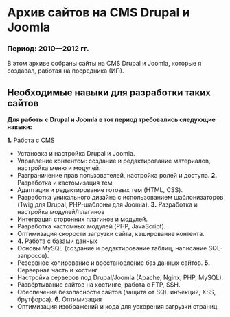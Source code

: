 # Архив сайтов на CMS Drupal и Joomla
### Период: **2010—2012 гг.**  
В этом архиве собраны сайты на CMS Drupal и Joomla, которые я создавал, работая на посредника (ИП).

## Необходимые навыки для разработки таких сайтов
**Для работы с Drupal и Joomla в тот период требовались следующие навыки:**

**1.** Работа с CMS
  - Установка и настройка Drupal и Joomla.
  - Управление контентом: создание и редактирование материалов, настройка меню и модулей.
  - Разграничение прав пользователей, настройка ролей и доступа.
**2.** Разработка и кастомизация тем
  - Адаптация и редактирование готовых тем (HTML, CSS).
  - Разработка уникального дизайна с использованием шаблонизаторов (Twig для Drupal, PHP-шаблоны для Joomla).
**3.** Разработка и настройка модулей/плагинов
  - Интеграция сторонних плагинов и модулей.
  - Разработка кастомных модулей (PHP, JavaScript).
  - Оптимизация скорости загрузки сайта, кэширование контента.
  - **4.** Работа с базами данных
  - Основы MySQL (создание и редактирование таблиц, написание SQL-запросов).
  - Резервное копирование и восстановление баз данных сайтов.
**5.** Серверная часть и хостинг
  - Настройка серверов под Drupal/Joomla (Apache, Nginx, PHP, MySQL).
  - Развёртывание сайтов на хостинге, работа с FTP, SSH.
  - Обеспечение безопасности сайтов (защита от SQL-инъекций, XSS, брутфорса).
**6.** Оптимизация
  - Оптимизация изображений и кода для ускорения загрузки страниц.
